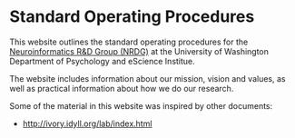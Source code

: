Standard Operating Procedures
=============================

This website outlines the standard operating procedures for the [Neuroinformatics R&D Group (NRDG)](https://neuroinformatics.uw.edu) at the University of Washington Department of Psychology and eScience Institue.

The website includes information about our mission, vision and values, as well as practical information about how we do our research.

Some of the material in this website was inspired by other documents:

- http://ivory.idyll.org/lab/index.html
